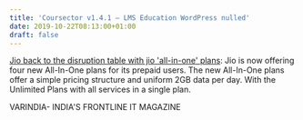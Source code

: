 ```yaml
---
title: 'Coursector v1.4.1 – LMS Education WordPress nulled'
date: 2019-10-22T08:13:00+01:00
draft: false
---
```


[Jio back to the disruption table with jio 'all-in-one' plans](https://varindia.com/news/jio-back-to-the-disruption-table-with-jio-allinone-plans#.Xa6s9UVsgdA.blogger): Jio is now offering four new All-In-One plans for its prepaid users. The new All-In-One plans offer a simple pricing structure and uniform 2GB data per day. With the Unlimited Plans with all services in a single plan.  
  
VARINDIA- INDIA'S FRONTLINE IT MAGAZINE